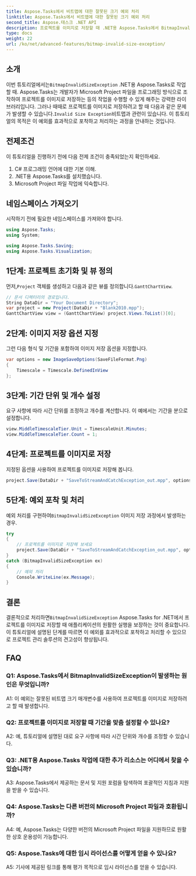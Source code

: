 ```yaml
---
title: Aspose.Tasks에서 비트맵에 대한 잘못된 크기 예외 처리
linktitle: Aspose.Tasks에서 비트맵에 대한 잘못된 크기 예외 처리
second_title: Aspose.태스크 .NET API
description: 프로젝트를 이미지로 저장할 때 .NET용 Aspose.Tasks에서 BitmapInvalidSizeException을 처리하는 방법을 알아보세요. 단계별 안내가 포함된 종합 튜토리얼입니다.
type: docs
weight: 22
url: /ko/net/advanced-features/bitmap-invalid-size-exception/
---
```

## 소개

 이번 튜토리얼에서는`BitmapInvalidSizeException` .NET용 Aspose.Tasks로 작업할 때. Aspose.Tasks는 개발자가 Microsoft Project 파일을 프로그래밍 방식으로 조작하여 프로젝트를 이미지로 저장하는 등의 작업을 수행할 수 있게 해주는 강력한 라이브러리입니다. 그러나 때때로 프로젝트를 이미지로 저장하려고 할 때 다음과 같은 문제가 발생할 수 있습니다.`Invalid Size Exception`비트맵과 관련이 있습니다. 이 튜토리얼의 목적은 이 예외를 효과적으로 포착하고 처리하는 과정을 안내하는 것입니다.

## 전제조건

이 튜토리얼을 진행하기 전에 다음 전제 조건이 충족되었는지 확인하세요.
1. C# 프로그래밍 언어에 대한 기본 이해.
2. .NET용 Aspose.Tasks를 설치했습니다.
3. Microsoft Project 파일 작업에 익숙합니다.

## 네임스페이스 가져오기

시작하기 전에 필요한 네임스페이스를 가져와야 합니다.
```csharp
using Aspose.Tasks;
using System;

using Aspose.Tasks.Saving;
using Aspose.Tasks.Visualization;

```

## 1단계: 프로젝트 초기화 및 뷰 정의

 먼저,`Project` 객체를 생성하고 다음과 같은 뷰를 정의합니다.`GanttChartView`.

```csharp
// 문서 디렉터리의 경로입니다.
String DataDir = "Your Document Directory";
var project = new Project(DataDir + "Blank2010.mpp");
GanttChartView view = (GanttChartView) project.Views.ToList()[0];
```

## 2단계: 이미지 저장 옵션 지정

그런 다음 형식 및 기간을 포함하여 이미지 저장 옵션을 지정합니다.

```csharp
var options = new ImageSaveOptions(SaveFileFormat.Png)
{
    Timescale = Timescale.DefinedInView
};
```

## 3단계: 기간 단위 및 개수 설정

요구 사항에 따라 시간 단위를 조정하고 개수를 계산합니다. 이 예에서는 기간을 분으로 설정합니다.

```csharp
view.MiddleTimescaleTier.Unit = TimescaleUnit.Minutes;
view.MiddleTimescaleTier.Count = 1;
```

## 4단계: 프로젝트를 이미지로 저장

지정된 옵션을 사용하여 프로젝트를 이미지로 저장해 봅니다.

```csharp
project.Save(DataDir + "SaveToStreamAndCatchException_out.mpp", options);
```

## 5단계: 예외 포착 및 처리

 예외 처리를 구현하여`BitmapInvalidSizeException` 이미지 저장 과정에서 발생하는 경우.

```csharp
try
{
    // 프로젝트를 이미지로 저장해 보세요
    project.Save(DataDir + "SaveToStreamAndCatchException_out.mpp", options);
}
catch (BitmapInvalidSizeException ex)
{
    // 예외 처리
    Console.WriteLine(ex.Message);
}
```

## 결론

 결론적으로 처리하면`BitmapInvalidSizeException` Aspose.Tasks for .NET에서 프로젝트를 이미지로 저장할 때 애플리케이션의 원활한 실행을 보장하는 것이 중요합니다. 이 튜토리얼에 설명된 단계를 따르면 이 예외를 효과적으로 포착하고 처리할 수 있으므로 프로젝트 관리 솔루션의 견고성이 향상됩니다.

## FAQ

### Q1: Aspose.Tasks에서 BitmapInvalidSizeException이 발생하는 원인은 무엇입니까?

A1: 이 예외는 잘못된 비트맵 크기 매개변수를 사용하여 프로젝트를 이미지로 저장하려고 할 때 발생합니다.

### Q2: 프로젝트를 이미지로 저장할 때 기간을 맞춤 설정할 수 있나요?

A2: 예, 튜토리얼에 설명된 대로 요구 사항에 따라 시간 단위와 개수를 조정할 수 있습니다.

### Q3: .NET용 Aspose.Tasks 작업에 대한 추가 리소스는 어디에서 찾을 수 있습니까?

A3: Aspose.Tasks에서 제공하는 문서 및 지원 포럼을 탐색하여 포괄적인 지침과 지원을 받을 수 있습니다.

### Q4: Aspose.Tasks는 다른 버전의 Microsoft Project 파일과 호환됩니까?

A4: 예, Aspose.Tasks는 다양한 버전의 Microsoft Project 파일을 지원하므로 원활한 상호 운용성이 가능합니다.

### Q5: Aspose.Tasks에 대한 임시 라이선스를 어떻게 얻을 수 있나요?

A5: 기사에 제공된 링크를 통해 평가 목적으로 임시 라이선스를 얻을 수 있습니다.